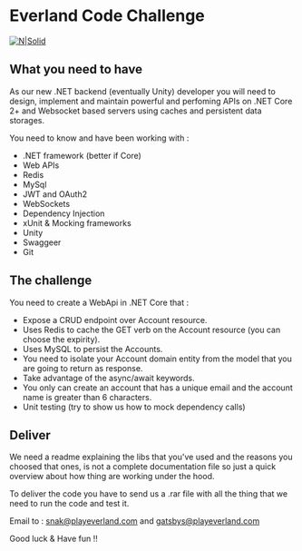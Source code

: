 # Everland Code Challenge

[![N|Solid](https://playeverland.com/everlandlogo1x.png)](https://playeverland.com/)

## What you need to have

As our new .NET backend (eventually Unity) developer you will need to design, implement and maintain powerful and perfoming APIs on .NET Core 2+ and  Websocket based servers using caches and persistent data storages.

You need to know and have been working with :

* .NET framework (better if Core)
* Web APIs
* Redis
* MySql
* JWT and OAuth2
* WebSockets
* Dependency Injection
* xUnit & Mocking frameworks
* Unity
* Swaggeer
* Git
 
## The challenge

You need to create a WebApi in .NET Core that :
* Expose a CRUD endpoint over Account resource.
* Uses Redis to cache the GET verb on the Account resource (you can choose the expirity).
* Uses MySQL to persist the Accounts.
* You need to isolate your Account domain entity from the model that you are going to return as response.
* Take advantage of the async/await keywords.
* You only can create an account that has a unique email and the account name is greater than 6 characters.
* Unit testing (try to show us how to mock dependency calls)

## Deliver
We need a readme explaining the libs that you've used and the reasons you choosed that ones, is not a complete documentation file so just a quick overview about how thing are working under the hood.

To deliver the code you have to send us a .rar file with all the thing that we need to run the code and test it.

Email to : snak@playeverland.com and gatsbys@playeverland.com

Good luck & Have fun !!
